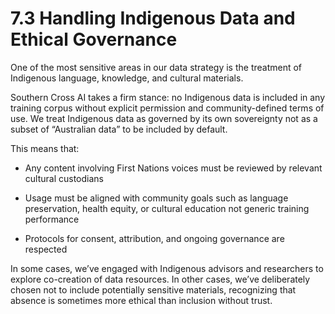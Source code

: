 # 7.3 Handling Indigenous Data and Ethical Governance

One of the most sensitive areas in our data strategy is the treatment of Indigenous language, knowledge, and cultural materials.

Southern Cross AI takes a firm stance: no Indigenous data is included in any training corpus without explicit permission and community-defined terms of use. We treat Indigenous data as governed by its own sovereignty not as a subset of “Australian data” to be included by default.

This means that:

* Any content involving First Nations voices must be reviewed by relevant cultural custodians

* Usage must be aligned with community goals such as language preservation, health equity, or cultural education not generic training performance

* Protocols for consent, attribution, and ongoing governance are respected

In some cases, we’ve engaged with Indigenous advisors and researchers to explore co-creation of data resources. In other cases, we’ve deliberately chosen not to include potentially sensitive materials, recognizing that absence is sometimes more ethical than inclusion without trust.
